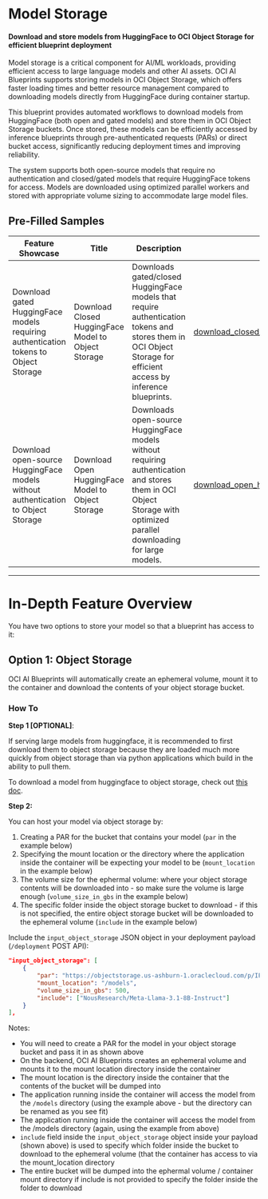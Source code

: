 # Model Storage

#### Download and store models from HuggingFace to OCI Object Storage for efficient blueprint deployment

Model storage is a critical component for AI/ML workloads, providing efficient access to large language models and other AI assets. OCI AI Blueprints supports storing models in OCI Object Storage, which offers faster loading times and better resource management compared to downloading models directly from HuggingFace during container startup.

This blueprint provides automated workflows to download models from HuggingFace (both open and gated models) and store them in OCI Object Storage buckets. Once stored, these models can be efficiently accessed by inference blueprints through pre-authenticated requests (PARs) or direct bucket access, significantly reducing deployment times and improving reliability.

The system supports both open-source models that require no authentication and closed/gated models that require HuggingFace tokens for access. Models are downloaded using optimized parallel workers and stored with appropriate volume sizing to accommodate large model files.

## Pre-Filled Samples

| Feature Showcase                                                                    | Title                                               | Description                                                                                                                                                           | Blueprint File                                                                                     |
| ----------------------------------------------------------------------------------- | --------------------------------------------------- | --------------------------------------------------------------------------------------------------------------------------------------------------------------------- | -------------------------------------------------------------------------------------------------- |
| Download gated HuggingFace models requiring authentication tokens to Object Storage | Download Closed HuggingFace Model to Object Storage | Downloads gated/closed HuggingFace models that require authentication tokens and stores them in OCI Object Storage for efficient access by inference blueprints.      | [download_closed_hf_model_to_object_storage.json](download_closed_hf_model_to_object_storage.json) |
| Download open-source HuggingFace models without authentication to Object Storage    | Download Open HuggingFace Model to Object Storage   | Downloads open-source HuggingFace models without requiring authentication and stores them in OCI Object Storage with optimized parallel downloading for large models. | [download_open_hf_model_to_object_storage.json](download_open_hf_model_to_object_storage.json)     |

---

# In-Depth Feature Overview

You have two options to store your model so that a blueprint has access to it:

## Option 1: Object Storage

OCI AI Blueprints will automatically create an ephemeral volume, mount it to the container and download the contents of your object storage bucket.

### How To

**Step 1 [OPTIONAL]**:

If serving large models from huggingface, it is recommended to first download them to object storage because they are loaded much more quickly from object storage than via python applications which build in the ability to pull them.

To download a model from huggingface to object storage, check out [this doc](../../common_workflows/working_with_large_models/README.md#download-the-model-to-object-storage-optional-but-recommended).

**Step 2:**

You can host your model via object storage by:

1. Creating a PAR for the bucket that contains your model (`par` in the example below)
2. Specifying the mount location or the directory where the application inside the container will be expecting your model to be (`mount_location` in the example below)
3. The volume size for the ephermal volume: where your object storage contents will be downloaded into - so make sure the volume is large enough (`volume_size_in_gbs` in the example below)
4. The specific folder inside the object storage bucket to download - if this is not specified, the entire object storage bucket will be downloaded to the ephemeral volume (`include` in the example below)

Include the `input_object_storage` JSON object in your deployment payload (`/deployment` POST API):

```json
"input_object_storage": [
	{
		"par": "https://objectstorage.us-ashburn-1.oraclecloud.com/p/IFknABDAjiiF5LATogUbRCcVQ9KL6aFUC1j-P5NSeUcaB2lntXLaR935rxa-E-u1/n/iduyx1qnmway/b/corrino_hf_oss_models/o/",
		"mount_location": "/models",
		"volume_size_in_gbs": 500,
		"include": ["NousResearch/Meta-Llama-3.1-8B-Instruct"]
	}
],
```

Notes:

- You will need to create a PAR for the model in your object storage bucket and pass it in as shown above
- On the backend, OCI AI Blueprints creates an ephemeral volume and mounts it to the mount location directory inside the container
- The mount location is the directory inside the container that the contents of the bucket will be dumped into
- The application running inside the container will access the model from the `/models` directory (using the example above - but the directory can be renamed as you see fit)
- The application running inside the container will access the model from the /models directory (again, using the example from above)
- `include` field inside the `input_object_storage` object inside your payload (shown above) is used to specify which folder inside the bucket to download to the ephemeral volume (that the container has access to via the mount_location directory
- The entire bucket will be dumped into the ephermal volume / container mount directory if include is not provided to specify the folder inside the folder to download
